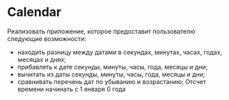 # Calendar

Реализовать приложение, которое предоставит пользователю следующие возможности:
- находить разницу между датами в секундах, минутах, часах, годах, месяцах и днях;
- прибавлять к дате секунды, минуты, часы, года, месяцы и дни;
- вычитать из даты секунды, минуты, часы, года, месяцы и дни;
- сравнивать перечень дат по убыванию и возрастанию;
Отсчет времени начинать с 1 января 0 года
